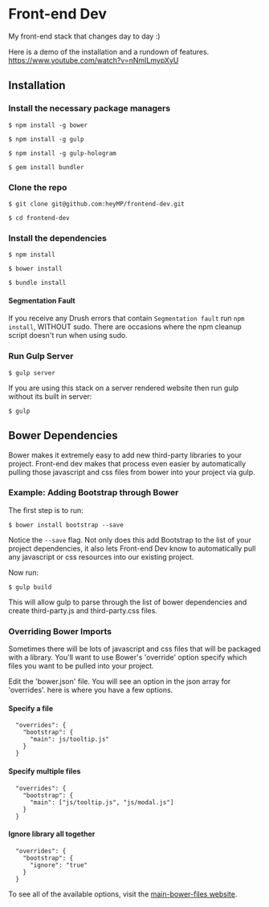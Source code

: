 # Front-end Dev
My front-end stack that changes day to day :)

Here is a demo of the installation and a rundown of features. https://www.youtube.com/watch?v=nNmILmypXyU

## Installation

### Install the necessary package managers

``$ npm install -g bower``

``$ npm install -g gulp``

``$ npm install -g gulp-hologram``

``$ gem install bundler``

### Clone the repo

``$ git clone git@github.com:heyMP/frontend-dev.git``

``$ cd frontend-dev``

### Install the dependencies

``$ npm install``

``$ bower install``

``$ bundle install``

#### Segmentation Fault
If you receive any Drush errors that contain `Segmentation fault` run `npm install`, WITHOUT sudo. There are occasions where the npm cleanup script doesn't run when using sudo.

### Run Gulp Server
``$ gulp server``

If you are using this stack on a server rendered website then run gulp without its built in server:

``$ gulp``

## Bower Dependencies

Bower makes it extremely easy to add new third-party libraries to your project.  Front-end dev makes that process even easier by automatically pulling those javascript and css files from bower into your project via gulp.

### Example: Adding Bootstrap through Bower

The first step is to run:

```$ bower install bootstrap --save```

Notice the ``--save`` flag.  Not only does this add Bootstrap to the list of your
project dependencies, it also lets Front-end Dev know to automatically pull any
javascript or css resources into our existing project.

Now run:

```$ gulp build```

This will allow gulp to parse through the list of bower dependencies and create
third-party.js and third-party.css files.

### Overriding Bower Imports

Sometimes there will be lots of javascript and css files that will be packaged
with a library.  You'll want to use Bower's 'override' option specify which files
you want to be pulled into your project.

Edit the 'bower.json' file. You will see an option in the json array for 'overrides'.
here is where you have a few options.

#### Specify a file

```
  "overrides": {
    "bootstrap": {
      "main": js/tooltip.js"
    }
  }
```

#### Specify multiple files

```
  "overrides": {
    "bootstrap": {
      "main": ["js/tooltip.js", "js/modal.js"]
    }
  }
```

#### Ignore library all together

```
  "overrides": {
    "bootstrap": {
      "ignore": "true"
    }
  }
```

To see all of the available options, visit the [main-bower-files website](https://github.com/ck86/main-bower-files#overrides-options).

